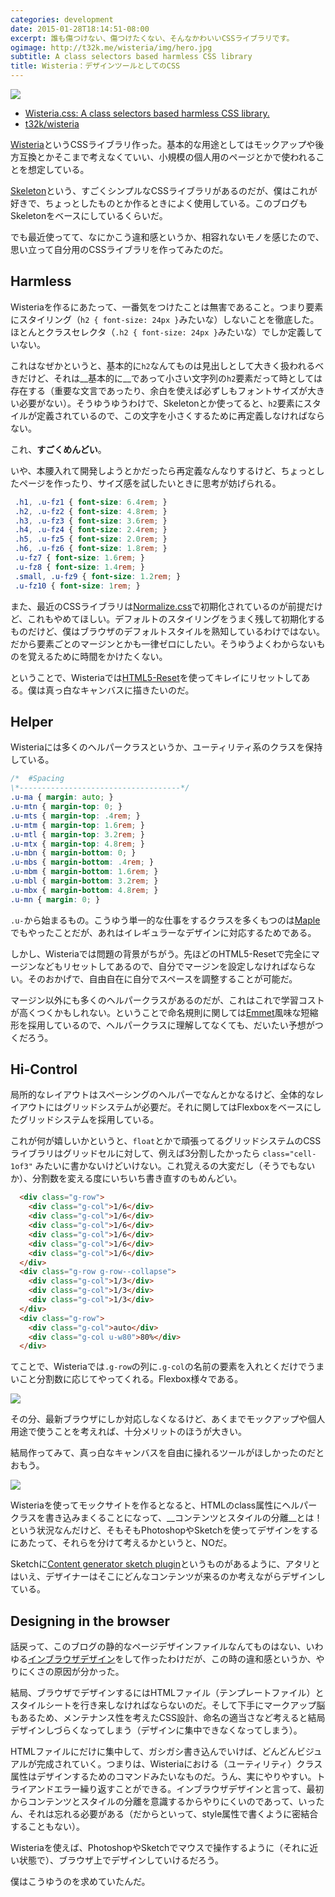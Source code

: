 ```yaml
---
categories: development
date: 2015-01-28T18:14:51-08:00
excerpt: 誰も傷つけない、傷つけたくない、そんなかわいいCSSライブラリです。
ogimage: http://t32k.me/wisteria/img/hero.jpg
subtitle: A class selectors based harmless CSS library
title: Wisteria：デザインツールとしてのCSS
---
```


![](http://t32k.me/wisteria/img/hero.jpg)

+ [Wisteria.css: A class selectors based harmless CSS library.](http://t32k.me/wisteria/)
+ [t32k/wisteria](https://github.com/t32k/wisteria)

[Wisteria](http://t32k.me/wisteria/)というCSSライブラリ作った。基本的な用途としてはモックアップや後方互換とかそこまで考えなくていい、小規模の個人用のページとかで使われることを想定している。

[Skeleton](http://getskeleton.com/)という、すごくシンプルなCSSライブラリがあるのだが、僕はこれが好きで、ちょっとしたものとか作るときによく使用している。このブログもSkeletonをベースにしているくらいだ。

でも最近使ってて、なにかこう違和感というか、相容れないモノを感じたので、思い立って自分用のCSSライブラリを作ってみたのだ。


## Harmless

Wisteriaを作るにあたって、一番気をつけたことは無害であること。つまり要素にスタイリング（`h2 { font-size: 24px }`みたいな）しないことを徹底した。ほとんとクラスセレクタ（`.h2 { font-size: 24px }`みたいな）でしか定義していない。

これはなぜかというと、基本的に`h2`なんてものは見出しとして大きく扱われるべきだけど、それは__基本的に__であって小さい文字列の`h2`要素だって時としては存在する（重要な文言であったり、余白を使えば必ずしもフォントサイズが大きい必要がない）。そうゆうゆうわけで、Skeletonとか使ってると、`h2`要素にスタイルが定義されているので、この文字を小さくするために再定義しなければならない。

これ、__すごくめんどい__。

いや、本腰入れて開発しようとかだったら再定義なんなりするけど、ちょっとしたページを作ったり、サイズ感を試したいときに思考が妨げられる。


```css
 .h1, .u-fz1 { font-size: 6.4rem; }
 .h2, .u-fz2 { font-size: 4.8rem; }
 .h3, .u-fz3 { font-size: 3.6rem; }
 .h4, .u-fz4 { font-size: 2.4rem; }
 .h5, .u-fz5 { font-size: 2.0rem; }
 .h6, .u-fz6 { font-size: 1.8rem; } 
 .u-fz7 { font-size: 1.6rem; } 
 .u-fz8 { font-size: 1.4rem; }
 .small, .u-fz9 { font-size: 1.2rem; }
 .u-fz10 { font-size: 1rem; }
```

また、最近のCSSライブラリは[Normalize.css](http://necolas.github.io/normalize.css/)で初期化されているのが前提だけど、これもやめてほしい。デフォルトのスタイリングをうまく残して初期化するものだけど、僕はブラウザのデフォルトスタイルを熟知しているわけではない。だから要素ごとのマージンとかも一律ゼロにしたい。そうゆうよくわからないものを覚えるために時間をかけたくない。

ということで、Wisteriaでは[HTML5-Reset](https://github.com/murtaugh/HTML5-Reset)を使ってキレイにリセットしてある。僕は真っ白なキャンバスに描きたいのだ。


## Helper

Wisteriaには多くのヘルパークラスというか、ユーティリティ系のクラスを保持している。

```css
/*	#Spacing
\*------------------------------------*/
.u-ma { margin: auto; }
.u-mtn { margin-top: 0; }
.u-mts { margin-top: .4rem; }
.u-mtm { margin-top: 1.6rem; }
.u-mtl { margin-top: 3.2rem; }
.u-mtx { margin-top: 4.8rem; }
.u-mbn { margin-bottom: 0; }
.u-mbs { margin-bottom: .4rem; }
.u-mbm { margin-bottom: 1.6rem; }
.u-mbl { margin-bottom: 3.2rem; }
.u-mbx { margin-bottom: 4.8rem; }
.u-mn { margin: 0; }
```

`.u-`から始まるもの。こうゆう単一的な仕事をするクラスを多くもつのは[Maple](https://github.com/t32k/maple)でもやったことだが、あれはイレギュラーなデザインに対応するためである。

しかし、Wisteriaでは問題の背景がちがう。先ほどのHTML5-Resetで完全にマージンなどもリセットしてあるので、自分でマージンを設定しなければならない。そのおかげで、自由自在に自分でスペースを調整することが可能だ。

マージン以外にも多くのヘルパークラスがあるのだが、これはこれで学習コストが高くつくかもしれない。ということで命名規則に関しては[Emmet](http://docs.emmet.io/cheat-sheet/)風味な短縮形を採用しているので、ヘルパークラスに理解してなくても、だいたい予想がつくだろう。

## Hi-Control

局所的なレイアウトはスペーシングのヘルパーでなんとかなるけど、全体的なレイアウトにはグリッドシステムが必要だ。それに関してはFlexboxをベースにしたグリッドシステムを採用している。

これが何が嬉しいかというと、`float`とかで頑張ってるグリッドシステムのCSSライブラリはグリッドセルに対して、例えば3分割したかったら `class="cell-1of3"` みたいに書かないけどいけない。これ覚えるの大変だし（そうでもないか）、分割数を変える度にいちいち書き直すのもめんどい。

```html
  <div class="g-row">
    <div class="g-col">1/6</div>
    <div class="g-col">1/6</div>
    <div class="g-col">1/6</div>
    <div class="g-col">1/6</div>
    <div class="g-col">1/6</div>
    <div class="g-col">1/6</div>
  </div>
  <div class="g-row g-row--collapse">
    <div class="g-col">1/3</div>
    <div class="g-col">1/3</div>
    <div class="g-col">1/3</div>
  </div>
  <div class="g-row">
    <div class="g-col">auto</div>
    <div class="g-col u-w80">80%</div>
  </div>
```
てことで、Wisteriaでは`.g-row`の列に`.g-col`の名前の要素を入れとくだけでうまいこと分割数に応じてやってくれる。Flexbox様々である。

[![](/mol/images/2015/0128-01.png)](http://caniuse.com/#search=flexbox)

その分、最新ブラウザにしか対応しなくなるけど、あくまでモックアップや個人用途で使うことを考えれば、十分メリットのほうが大きい。

結局作ってみて、真っ白なキャンバスを自由に操れるツールがほしかったのだとおもう。

[![](/mol/images/2015/0128-00.jpg)](http://alistapart.com/article/understandingprogressiveenhancement)

Wisteriaを使ってモックサイトを作るとなると、HTMLのclass属性にヘルパークラスを書き込みまくることになって、__コンテンツとスタイルの分離__とは！という状況なんだけど、そもそもPhotoshopやSketchを使ってデザインをするにあたって、それらを分けて考えるかというと、NOだ。

Sketchに[Content generator sketch plugin](https://github.com/timuric/Content-generator-sketch-plugin)というものがあるように、アタリとはいえ、デザイナーはそこにどんなコンテンツが来るのか考えながらデザインしている。

## Designing in the browser
 
話戻って、このブログの静的なページデザインファイルなんてものはない、いわゆる[インブラウザデザイン](http://css.studiomohawk.com/in-browser-design/2011/04/16/designing_in_browser/)をして作ったわけだが、この時の違和感というか、やりにくさの原因が分かった。

結局、ブラウザでデザインするにはHTMLファイル（テンプレートファイル）とスタイルシートを行き来しなければならないのだ。そして下手にマークアップ脳もあるため、メンテナンス性を考えたCSS設計、命名の適当さなど考えると結局デザインしづらくなってしまう（デザインに集中できなくなってしまう）。

HTMLファイルにだけに集中して、ガシガシ書き込んでいけば、どんどんビジュアルが完成されていく。つまりは、Wisteriaにおける（ユーティリティ）クラス属性はデザインするためのコマンドみたいなものだ。うん、実にやりやすい。トライアンドエラー繰り返すことができる。インブラウザデザインと言って、最初からコンテンツとスタイルの分離を意識するからやりにくいのであって、いったん、それは忘れる必要がある（だからといって、style属性で書くように密結合することもない）。

Wisteriaを使えば、PhotoshopやSketchでマウスで操作するように（それに近い状態で）、ブラウザ上でデザインしていけるだろう。

僕はこうゆうのを求めていたんだ。